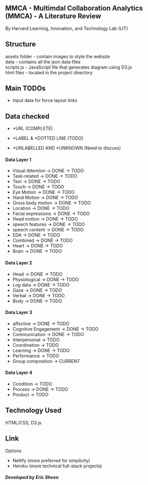 ## MMCA - Multimdal Collaboration Analytics (MMCA) - A Literature Review

By Harvard Learning, Innovation, and Technology Lab (LIT)

## Structure

assets folder - contain images to style the website </br>
data - contains all the json data files </br>
scripts.js - JavaScript file that generates diagram using D3.js </br>
html files - located in the project directory </br>

## Main TODOs

- Input data for force layout links

## Data checked

- *URL (COMPLETE)
- *LABEL & *DOTTED LINE (TODO)

- *UNLABELLED AND *UNKNOWN (Need to discuss)

#### Data Layer 1 
- Visual Attention -> DONE -> TODO
- Task-related -> DONE -> TODO
- Text -> DONE -> TODO
- Touch -> DONE -> TODO
- Eye Motion -> DONE -> TODO
- Hand Motion -> DONE -> TODO
- Gross body motion -> DONE -> TODO
- Location -> DONE -> TODO
- Facial expressions -> DONE -> TODO
- Head motion -> DONE -> TODO
- speech features -> DONE -> TODO
- speech content -> DONE -> TODO
- EDA -> DONE -> TODO
- Combined -> DONE -> TODO
- Heart -> DONE -> TODO
- Brain -> DONE -> TODO

#### Data Layer 2
- Head -> DONE -> TODO
- Physiological -> DONE -> TODO
- Log data -> DONE -> TODO
- Gaze -> DONE -> TODO
- Verbal -> DONE -> TODO
- Body -> DONE -> TODO

#### Data Layer 3
- affective -> DONE -> TODO
- Cognitive Engagement -> DONE -> TODO
- Communication -> DONE -> TODO
- Interpersonal -> TODO
- Coordination -> TODO
- Learning -> DONE -> TODO
- Performance -> TODO
- Group composition -> CURRENT

#### Data Layer 4
- Condition -> TODO
- Process -> DONE -> TODO
- Product -> TODO

## Technology Used

HTML/CSS, D3.js

## Link

Options
- Netlify (more preferred for simplicity)
- Heroku (more technical full-stack projects)

##### Developed by Eric Sheen